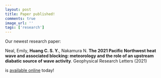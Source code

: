 ```yaml
---
layout: post
title: Paper published!
comments: true
image_url: ''
tags: ['research']
---
```


Our newest research paper:

Neal, Emily, **Huang C. S. Y.**, Nakamura N. **The 2021 Pacific Northwest heat wave and associated blocking: meteorology and the role of an upstream diabatic source of wave activity**. Geophysical Research Letters (2021)

is [available online](https://doi.org/10.1029/2021GL097699) today!
